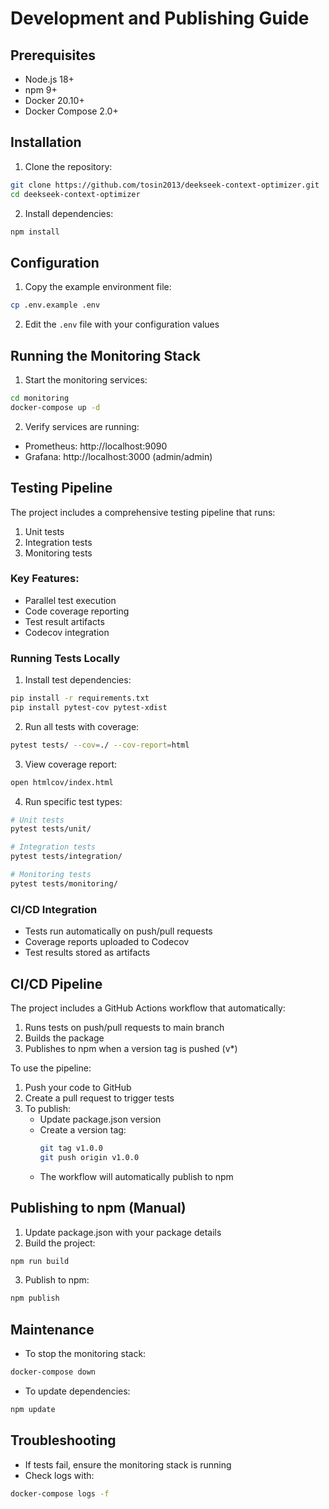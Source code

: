 # Development and Publishing Guide

## Prerequisites
- Node.js 18+
- npm 9+
- Docker 20.10+
- Docker Compose 2.0+

## Installation
1. Clone the repository:
```bash
git clone https://github.com/tosin2013/deekseek-context-optimizer.git
cd deekseek-context-optimizer
```

2. Install dependencies:
```bash
npm install
```

## Configuration
1. Copy the example environment file:
```bash
cp .env.example .env
```

2. Edit the `.env` file with your configuration values

## Running the Monitoring Stack
1. Start the monitoring services:
```bash
cd monitoring
docker-compose up -d
```

2. Verify services are running:
- Prometheus: http://localhost:9090
- Grafana: http://localhost:3000 (admin/admin)

## Testing Pipeline

The project includes a comprehensive testing pipeline that runs:

1. Unit tests
2. Integration tests
3. Monitoring tests

### Key Features:
- Parallel test execution
- Code coverage reporting
- Test result artifacts
- Codecov integration

### Running Tests Locally

1. Install test dependencies:
```bash
pip install -r requirements.txt
pip install pytest-cov pytest-xdist
```

2. Run all tests with coverage:
```bash
pytest tests/ --cov=./ --cov-report=html
```

3. View coverage report:
```bash
open htmlcov/index.html
```

4. Run specific test types:
```bash
# Unit tests
pytest tests/unit/

# Integration tests
pytest tests/integration/

# Monitoring tests
pytest tests/monitoring/
```

### CI/CD Integration
- Tests run automatically on push/pull requests
- Coverage reports uploaded to Codecov
- Test results stored as artifacts

## CI/CD Pipeline

The project includes a GitHub Actions workflow that automatically:

1. Runs tests on push/pull requests to main branch
2. Builds the package
3. Publishes to npm when a version tag is pushed (v*)

To use the pipeline:

1. Push your code to GitHub
2. Create a pull request to trigger tests
3. To publish:
   - Update package.json version
   - Create a version tag:
     ```bash
     git tag v1.0.0
     git push origin v1.0.0
     ```
   - The workflow will automatically publish to npm

## Publishing to npm (Manual)
1. Update package.json with your package details
2. Build the project:
```bash
npm run build
```

3. Publish to npm:
```bash
npm publish
```

## Maintenance
- To stop the monitoring stack:
```bash
docker-compose down
```

- To update dependencies:
```bash
npm update
```

## Troubleshooting
- If tests fail, ensure the monitoring stack is running
- Check logs with:
```bash
docker-compose logs -f
```
